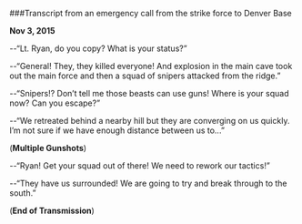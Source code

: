 ###Transcript from an emergency call from the strike force to Denver Base

**Nov 3, 2015**

--“Lt. Ryan, do you copy? What is your status?”

--“General!  They, they killed everyone!  And explosion in the main cave took out the main force and then a squad of snipers
attacked from the ridge.”

--“Snipers!? Don’t tell me those beasts can use guns!  Where is your squad now?  Can you escape?”

--“We retreated behind a nearby hill but they are converging on us quickly.  I’m not sure if we have enough distance between us to...”

(**Multiple Gunshots**)

--“Ryan!  Get your squad out of there!  We need to rework our tactics!”

--“They have us surrounded!  We are going to try and break through to the south.”

(**End of Transmission**)
